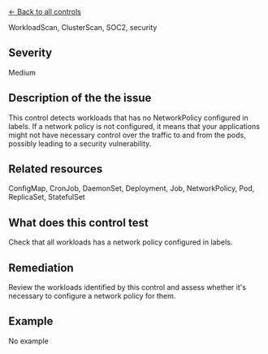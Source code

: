 [← Back to all controls](index.md)


WorkloadScan, ClusterScan, SOC2, security

## Severity

Medium

## Description of the the issue

This control detects workloads that has no NetworkPolicy configured in labels. If a network policy is not configured, it means that your applications might not have necessary control over the traffic to and from the pods, possibly leading to a security vulnerability.

## Related resources

ConfigMap, CronJob, DaemonSet, Deployment, Job, NetworkPolicy, Pod, ReplicaSet, StatefulSet

## What does this control test

Check that all workloads has a network policy configured in labels.

## Remediation

Review the workloads identified by this control and assess whether it's necessary to configure a network policy for them.

## Example

No example
